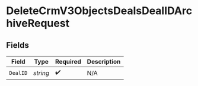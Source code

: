 # DeleteCrmV3ObjectsDealsDealIDArchiveRequest


## Fields

| Field              | Type               | Required           | Description        |
| ------------------ | ------------------ | ------------------ | ------------------ |
| `DealID`           | *string*           | :heavy_check_mark: | N/A                |